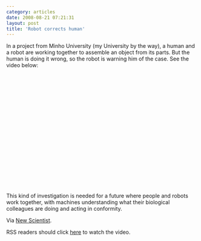 ```yaml
---
category: articles
date: 2008-08-21 07:21:31
layout: post
title: 'Robot corrects human'
---
```


<p>In a project from Minho University (my University by the way), a human and a robot are working together to assemble an object from its parts. But the human is doing it wrong, so the robot is warning him of the case. See the video below:</p>

<iframe title="Robot corrects human" width="480" height="300" data-src="//www.youtube.com/embed/i0Gbgg-Vq34" frameborder="0" allowfullscreen></iframe>

<p>This kind of investigation is needed for a future where people and robots work together, with machines understanding what their biological colleagues are doing and acting in conformity.</p>

<p>Via <a href="http://www.newscientist.com/blog/technology/2008/08/robot-tells-human-off-for-doing-it.html">New Scientist</a>.</p>

<p>RSS readers should click <a href="//joaobordalo.com/articles/2008/08/21/robot-corrects-human">here</a> to watch the video.</p>
